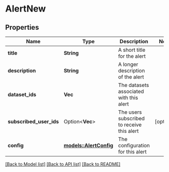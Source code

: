 # AlertNew

## Properties

Name | Type | Description | Notes
------------ | ------------- | ------------- | -------------
**title** | **String** | A short title for the alert | 
**description** | **String** | A longer description of the alert | 
**dataset_ids** | **Vec<String>** | The datasets associated with this alert | 
**subscribed_user_ids** | Option<**Vec<String>**> | The users subscribed to receive this alert | [optional]
**config** | [**models::AlertConfig**](AlertConfig.md) | The configuration for this alert | 

[[Back to Model list]](../README.md#documentation-for-models) [[Back to API list]](../README.md#documentation-for-api-endpoints) [[Back to README]](../README.md)



